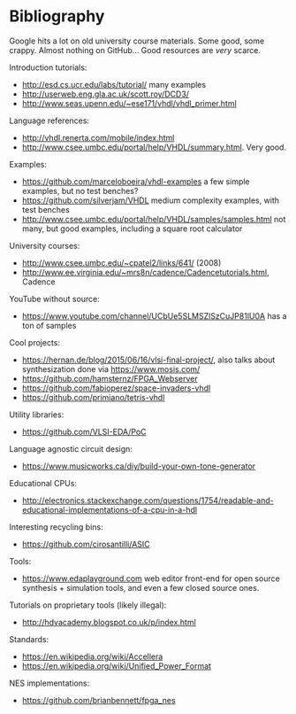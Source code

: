 # Bibliography

Google hits a lot on old university course materials. Some good, some crappy. Almost nothing on GitHub... Good resources are *very* scarce.

Introduction tutorials:

- <http://esd.cs.ucr.edu/labs/tutorial/> many examples
- <http://userweb.eng.gla.ac.uk/scott.roy/DCD3/>
- <http://www.seas.upenn.edu/~ese171/vhdl/vhdl_primer.html>

Language references:

- <http://vhdl.renerta.com/mobile/index.html>
- <http://www.csee.umbc.edu/portal/help/VHDL/summary.html>. Very good.

Examples:

- <https://github.com/marceloboeira/vhdl-examples> a few simple examples, but no test benches?
- <https://github.com/silverjam/VHDL> medium complexity examples, with test benches
- <http://www.csee.umbc.edu/portal/help/VHDL/samples/samples.html> not many, but good examples, including a square root calculator

University courses:

- <http://www.csee.umbc.edu/~cpatel2/links/641/> (2008)
- <http://www.ee.virginia.edu/~mrs8n/cadence/Cadencetutorials.html>, Cadence

YouTube without source:

- <https://www.youtube.com/channel/UCbUe5SLMSZlSzCuJP81lU0A> has a ton of samples

Cool projects:

- <https://hernan.de/blog/2015/06/16/vlsi-final-project/>, also talks about synthesization done via <https://www.mosis.com/>
- <https://github.com/hamsternz/FPGA_Webserver>
- <https://github.com/fabioperez/space-invaders-vhdl>
- <https://github.com/primiano/tetris-vhdl>

Utility libraries:

- <https://github.com/VLSI-EDA/PoC>

Language agnostic circuit design:

- <https://www.musicworks.ca/diy/build-your-own-tone-generator>

Educational CPUs:

- <http://electronics.stackexchange.com/questions/1754/readable-and-educational-implementations-of-a-cpu-in-a-hdl>

Interesting recycling bins:

- <https://github.com/cirosantilli/ASIC>

Tools:

- <https://www.edaplayground.com> web editor front-end for open source synthesis + simulation tools, and even a few closed source ones.

Tutorials on proprietary tools (likely illegal):

- <http://hdvacademy.blogspot.co.uk/p/index.html>

Standards:

- <https://en.wikipedia.org/wiki/Accellera>
- <https://en.wikipedia.org/wiki/Unified_Power_Format>

NES implementations:

- <https://github.com/brianbennett/fpga_nes>
